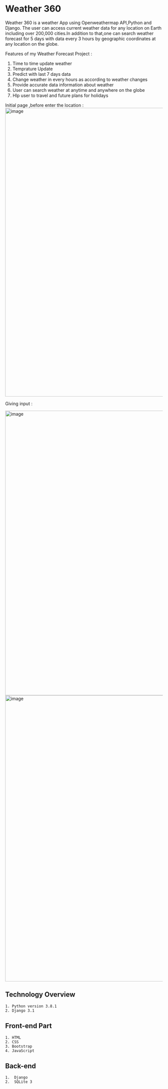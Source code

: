 # Weather 360
Weather 360 is a weather App using Openweathermap API,Python and Django.
The user can access current weather data for any location on Earth including over 200,000 cities.In addition to that,one can search weather forecast for 5 days with data every 3 hours by geographic coordinates at any location on the globe.

Features of my Weather Forecast Project :

1. Time to time update weather
2. Temprature Update
3. Predict with last 7 days data
4. Change weather in every hours as according to weather changes
5. Provide accurate data information about weather
6. User can search weather at anytime and anywhere on the globe
7. Hlp user to travel and future plans for holidays

Initial page ,before enter the location :
<img width="920" alt="image" src="https://github.com/ShaliniMuthukumar/Weather-Forecast/assets/106624891/7ca0b59d-f366-4cd0-b221-8b396e40da8e">

Giving input : 

<img width="907" alt="image" src="https://github.com/ShaliniMuthukumar/Weather-Forecast/assets/106624891/d497af3f-3807-438e-96af-6ff25b0fd6e2">


<img width="912" alt="image" src="https://github.com/ShaliniMuthukumar/Weather-Forecast/assets/106624891/559021d3-08a8-4d9d-baf2-30badc712211">




## Technology Overview

    1. Python version 3.8.1
    2. Django 3.1


## Front-end Part

    1. HTML
    2. CSS
    3. Bootstrap
    4. JavaScript


## Back-end

    1.  Django
    2.  SQLite 3



